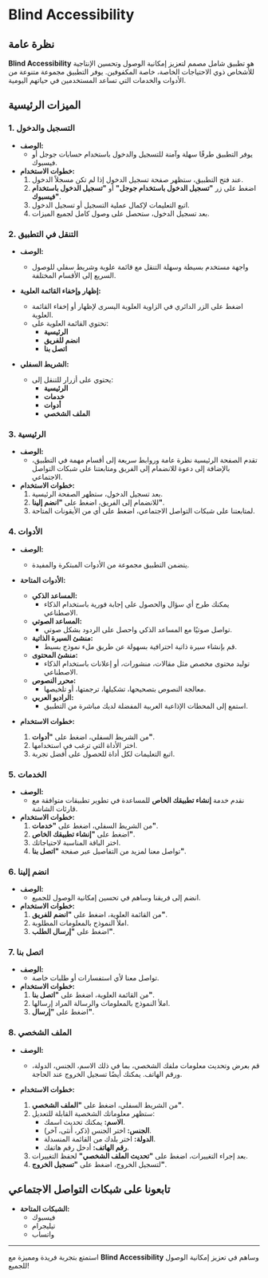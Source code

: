 # Blind Accessibility

## نظرة عامة

**Blind Accessibility** هو تطبيق شامل مصمم لتعزيز إمكانية الوصول وتحسين الإنتاجية للأشخاص ذوي الاحتياجات الخاصة، خاصة المكفوفين. يوفر التطبيق مجموعة متنوعة من الأدوات والخدمات التي تساعد المستخدمين في حياتهم اليومية.

## الميزات الرئيسية

### 1. التسجيل والدخول

- **الوصف:**
  - يوفر التطبيق طرقًا سهلة وآمنة للتسجيل والدخول باستخدام حسابات جوجل أو فيسبوك.
- **خطوات الاستخدام:**
  1. عند فتح التطبيق، ستظهر صفحة تسجيل الدخول إذا لم تكن مسجلاً الدخول.
  2. اضغط على زر **"تسجيل الدخول باستخدام جوجل"** أو **"تسجيل الدخول باستخدام فيسبوك"**.
  3. اتبع التعليمات لإكمال عملية التسجيل أو تسجيل الدخول.
  4. بعد تسجيل الدخول، ستحصل على وصول كامل لجميع الميزات.

### 2. التنقل في التطبيق

- **الوصف:**
  - واجهة مستخدم بسيطة وسهلة التنقل مع قائمة علوية وشريط سفلي للوصول السريع إلى الأقسام المختلفة.
- **إظهار وإخفاء القائمة العلوية:**
  - اضغط على الزر الدائري في الزاوية العلوية اليسرى لإظهار أو إخفاء القائمة العلوية.
  - تحتوي القائمة العلوية على:
    - **الرئيسية**
    - **انضم للفريق**
    - **اتصل بنا**

- **الشريط السفلي:**
  - يحتوي على أزرار للتنقل إلى:
    - **الرئيسية**
    - **خدمات**
    - **أدوات**
    - **الملف الشخصي**

### 3. الرئيسية

- **الوصف:**
  - تقدم الصفحة الرئيسية نظرة عامة وروابط سريعة إلى أقسام مهمة في التطبيق، بالإضافة إلى دعوة للانضمام إلى الفريق ومتابعتنا على شبكات التواصل الاجتماعي.
- **خطوات الاستخدام:**
  1. بعد تسجيل الدخول، ستظهر الصفحة الرئيسية.
  2. للانضمام إلى الفريق، اضغط على **"انضم إلينا"**.
  3. لمتابعتنا على شبكات التواصل الاجتماعي، اضغط على أي من الأيقونات المتاحة.

### 4. الأدوات

- **الوصف:**
  - يتضمن التطبيق مجموعة من الأدوات المبتكرة والمفيدة.
- **الأدوات المتاحة:**
  - **المساعد الذكي:**
    - يمكنك طرح أي سؤال والحصول على إجابة فورية باستخدام الذكاء الاصطناعي.
  - **المساعد الصوتي:**
    - تواصل صوتيًا مع المساعد الذكي واحصل على الردود بشكل صوتي.
  - **منشئ السيرة الذاتية:**
    - قم بإنشاء سيرة ذاتية احترافية بسهولة عن طريق ملء نموذج بسيط.
  - **منشئ المحتوى:**
    - توليد محتوى مخصص مثل مقالات، منشورات، أو إعلانات باستخدام الذكاء الاصطناعي.
  - **محرر النصوص:**
    - معالجة النصوص بتصحيحها، تشكيلها، ترجمتها، أو تلخيصها.
  - **الراديو العربي:**
    - استمع إلى المحطات الإذاعية العربية المفضلة لديك مباشرة من التطبيق.

- **خطوات الاستخدام:**
  1. من الشريط السفلي، اضغط على **"أدوات"**.
  2. اختر الأداة التي ترغب في استخدامها.
  3. اتبع التعليمات لكل أداة للحصول على أفضل تجربة.

### 5. الخدمات

- **الوصف:**
  - نقدم خدمة **إنشاء تطبيقك الخاص** للمساعدة في تطوير تطبيقات متوافقة مع قارئات الشاشة.
- **خطوات الاستخدام:**
  1. من الشريط السفلي، اضغط على **"خدمات"**.
  2. اضغط على **"إنشاء تطبيقك الخاص"**.
  3. اختر الباقة المناسبة لاحتياجاتك.
  4. تواصل معنا لمزيد من التفاصيل عبر صفحة **"اتصل بنا"**.

### 6. انضم إلينا

- **الوصف:**
  - انضم إلى فريقنا وساهم في تحسين إمكانية الوصول للجميع.
- **خطوات الاستخدام:**
  1. من القائمة العلوية، اضغط على **"انضم للفريق"**.
  2. املأ النموذج بالمعلومات المطلوبة.
  3. اضغط على **"إرسال الطلب"**.

### 7. اتصل بنا

- **الوصف:**
  - تواصل معنا لأي استفسارات أو طلبات خاصة.
- **خطوات الاستخدام:**
  1. من القائمة العلوية، اضغط على **"اتصل بنا"**.
  2. املأ النموذج بالمعلومات والرسالة المراد إرسالها.
  3. اضغط على **"إرسال"**.

### 8. الملف الشخصي

- **الوصف:**
  - قم بعرض وتحديث معلومات ملفك الشخصي، بما في ذلك الاسم، الجنس، الدولة، ورقم الهاتف. يمكنك أيضًا تسجيل الخروج عند الحاجة.

- **خطوات الاستخدام:**
  1. من الشريط السفلي، اضغط على **"الملف الشخصي"**.
  2. ستظهر معلوماتك الشخصية القابلة للتعديل:
     - **الاسم:** يمكنك تحديث اسمك.
     - **الجنس:** اختر الجنس (ذكر، أنثى، آخر).
     - **الدولة:** اختر بلدك من القائمة المنسدلة.
     - **رقم الهاتف:** أدخل رقم هاتفك.
  3. بعد إجراء التغييرات، اضغط على **"تحديث الملف الشخصي"** لحفظ التغييرات.
  4. لتسجيل الخروج، اضغط على **"تسجيل الخروج"**.

## تابعونا على شبكات التواصل الاجتماعي

- **الشبكات المتاحة:**
  - فيسبوك
  - تيليجرام
  - واتساب

---

استمتع بتجربة فريدة ومميزة مع **Blind Accessibility** وساهم في تعزيز إمكانية الوصول للجميع!